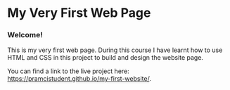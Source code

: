 # My Very First Web Page

### Welcome!

This is my very first web page. During this course I have learnt how to use HTML and CSS in this project to build and design the website page.

You can find a link to the live project here: https://pramcistudent.github.io/my-first-website/.
